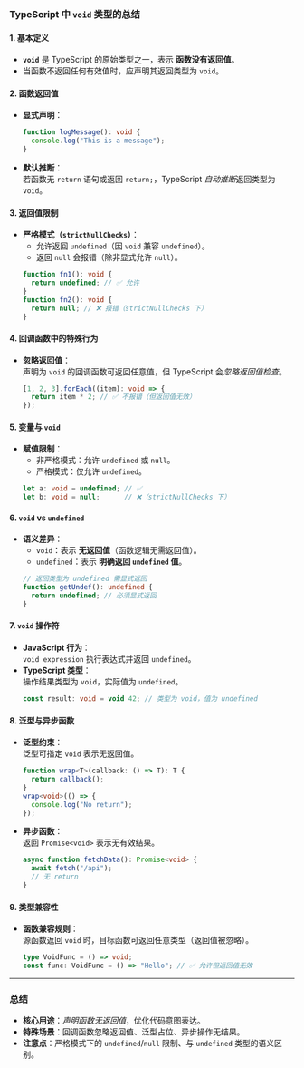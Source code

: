 
### **TypeScript 中 `void` 类型的总结**

#### **1. 基本定义**
- **`void`** 是 TypeScript 的原始类型之一，表示 **函数没有返回值**。
- 当函数不返回任何有效值时，应声明其返回类型为 `void`。

#### **2. 函数返回值**
- **显式声明**：  
  ```typescript
  function logMessage(): void {
    console.log("This is a message");
  }
  ```
- **默认推断**：  
  若函数无 `return` 语句或返回 `return;`，TypeScript *自动推断*返回类型为 `void`。

#### **3. 返回值限制**
- **严格模式（`strictNullChecks`）**：  
  - 允许返回 `undefined`（因 `void` 兼容 `undefined`）。  
  - 返回 `null` 会报错（除非显式允许 `null`）。  
  ```typescript
  function fn1(): void {
    return undefined; // ✅ 允许
  }
  function fn2(): void {
    return null; // ❌ 报错（strictNullChecks 下）
  }
  ```

#### **4. 回调函数中的特殊行为**
- **忽略返回值**：  
  声明为 `void` 的回调函数可返回任意值，但 TypeScript 会*忽略返回值检查*。  
  ```typescript
  [1, 2, 3].forEach((item): void => {
    return item * 2; // ✅ 不报错（但返回值无效）
  });
  ```

#### **5. 变量与 `void`**
- **赋值限制**：  
  - 非严格模式：允许 `undefined` 或 `null`。  
  - 严格模式：仅允许 `undefined`。  
  ```typescript
  let a: void = undefined; // ✅
  let b: void = null;      // ❌（strictNullChecks 下）
  ```

#### **6. `void` vs `undefined`**
- **语义差异**：  
  - `void`：表示 **无返回值**（函数逻辑无需返回值）。  
  - `undefined`：表示 **明确返回 `undefined` 值**。  
  ```typescript
  // 返回类型为 undefined 需显式返回
  function getUndef(): undefined {
    return undefined; // 必须显式返回
  }
  ```

#### **7. `void` 操作符**
- **JavaScript 行为**：  
  `void expression` 执行表达式并返回 `undefined`。  
- **TypeScript 类型**：  
  操作结果类型为 `void`，实际值为 `undefined`。  
  ```typescript
  const result: void = void 42; // 类型为 void，值为 undefined
  ```

#### **8. 泛型与异步函数**
- **泛型约束**：  
  泛型可指定 `void` 表示无返回值。  
  ```typescript
  function wrap<T>(callback: () => T): T {
    return callback();
  }
  wrap<void>(() => {
    console.log("No return");
  });
  ```
- **异步函数**：  
  返回 `Promise<void>` 表示无有效结果。  
  ```typescript
  async function fetchData(): Promise<void> {
    await fetch("/api");
    // 无 return
  }
  ```

#### **9. 类型兼容性**
- **函数兼容规则**：  
  源函数返回 `void` 时，目标函数可返回任意类型（返回值被忽略）。  
  ```typescript
  type VoidFunc = () => void;
  const func: VoidFunc = () => "Hello"; // ✅ 允许但返回值无效
  ```

---

### **总结**
- **核心用途**：*声明函数无返回值*，优化代码意图表达。  
- **特殊场景**：回调函数忽略返回值、泛型占位、异步操作无结果。  
- **注意点**：严格模式下的 `undefined`/`null` 限制、与 `undefined` 类型的语义区别。